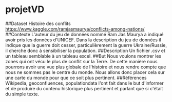 # projetVD
##Dataset
Histoire des conflits
https://www.kaggle.com/ramjasmaurya/conflicts-among-nations/
##Contexte
L'auteur du jeu de données nommé Ram Jas Maurya a indiqué avoir pris les données d'UNICEF. Dans la description du jeu de données il indique que la guerre doit cesser, particulièrement la guerre Ukraine/Russie, il cherche donc à sensibiliser la population. 
##Description 
Un fichier .csv et un tableau semblable à un tableau excel.
##But
Nous voulons montrer les zones qui ont vécu le plus de conflit sur la Terre. De cette manière nous pourrons avoir une vue plus globale de l'histoire et nous rendre compte que nous ne sommes pas le centre du monde. Nous allons donc placer cela sur une carte du monde pour que ce soit plus pertinent.
##Références
Wikipedia, geoconfluences, populationdata  l'ont fait dans le but d'informer et de produire du contenu historique plus pertinent et parlant que si c'était du simple texte.

